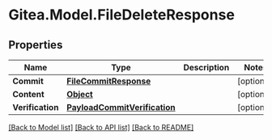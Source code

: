 
# Gitea.Model.FileDeleteResponse

## Properties

Name | Type | Description | Notes
------------ | ------------- | ------------- | -------------
**Commit** | [**FileCommitResponse**](FileCommitResponse.md) |  | [optional] 
**Content** | [**Object**](.md) |  | [optional] 
**Verification** | [**PayloadCommitVerification**](PayloadCommitVerification.md) |  | [optional] 

[[Back to Model list]](../README.md#documentation-for-models)
[[Back to API list]](../README.md#documentation-for-api-endpoints)
[[Back to README]](../README.md)

